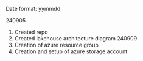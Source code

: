 Date format: yymmdd

240905
1. Created repo
2. Created lakehouse architecture diagram
240909
1. Creation of azure resource group
2. Creation and setup of azure storage account